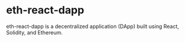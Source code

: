 # eth-react-dapp
eth-react-dapp is a decentralized application (DApp) built using React, Solidity, and Ethereum.
